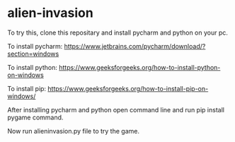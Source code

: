 # alien-invasion
To try this, clone this repositary and install pycharm and python on your pc.

To install pycharm: https://www.jetbrains.com/pycharm/download/?section=windows

To install python: https://www.geeksforgeeks.org/how-to-install-python-on-windows

To install pip: https://www.geeksforgeeks.org/how-to-install-pip-on-windows/

After installing pycharm and python open command line and run pip install pygame command.

Now run alieninvasion.py file to try the game.
